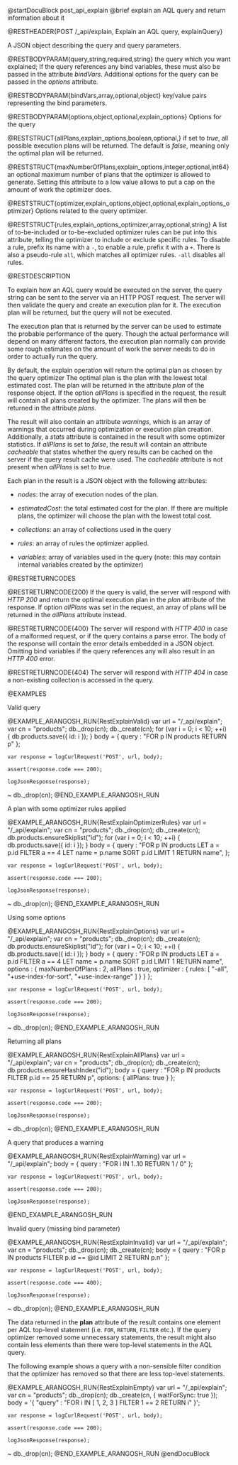 
@startDocuBlock post_api_explain
@brief explain an AQL query and return information about it

@RESTHEADER{POST /_api/explain, Explain an AQL query, explainQuery}

A JSON object describing the query and query parameters.

@RESTBODYPARAM{query,string,required,string}
the query which you want explained; If the query references any bind variables,
these must also be passed in the attribute *bindVars*. Additional
options for the query can be passed in the *options* attribute.

@RESTBODYPARAM{bindVars,array,optional,object}
key/value pairs representing the bind parameters.

@RESTBODYPARAM{options,object,optional,explain_options}
Options for the query

@RESTSTRUCT{allPlans,explain_options,boolean,optional,}
if set to *true*, all possible execution plans will be returned.
The default is *false*, meaning only the optimal plan will be returned.

@RESTSTRUCT{maxNumberOfPlans,explain_options,integer,optional,int64}
an optional maximum number of plans that the optimizer is
allowed to generate. Setting this attribute to a low value allows to put a
cap on the amount of work the optimizer does.

@RESTSTRUCT{optimizer,explain_options,object,optional,explain_options_optimizer}
Options related to the query optimizer.

@RESTSTRUCT{rules,explain_options_optimizer,array,optional,string}
A list of to-be-included or to-be-excluded optimizer rules can be put into this
attribute, telling the optimizer to include or exclude specific rules. To disable
a rule, prefix its name with a `-`, to enable a rule, prefix it with a `+`. There is
also a pseudo-rule `all`, which matches all optimizer rules. `-all` disables all rules.

@RESTDESCRIPTION

To explain how an AQL query would be executed on the server, the query string
can be sent to the server via an HTTP POST request. The server will then validate
the query and create an execution plan for it. The execution plan will be
returned, but the query will not be executed.

The execution plan that is returned by the server can be used to estimate the
probable performance of the query. Though the actual performance will depend
on many different factors, the execution plan normally can provide some rough
estimates on the amount of work the server needs to do in order to actually run
the query.

By default, the explain operation will return the optimal plan as chosen by
the query optimizer The optimal plan is the plan with the lowest total estimated
cost. The plan will be returned in the attribute *plan* of the response object.
If the option *allPlans* is specified in the request, the result will contain
all plans created by the optimizer. The plans will then be returned in the
attribute *plans*.

The result will also contain an attribute *warnings*, which is an array of
warnings that occurred during optimization or execution plan creation. Additionally,
a *stats* attribute is contained in the result with some optimizer statistics.
If *allPlans* is set to *false*, the result will contain an attribute *cacheable*
that states whether the query results can be cached on the server if the query
result cache were used. The *cacheable* attribute is not present when *allPlans*
is set to *true*.

Each plan in the result is a JSON object with the following attributes:
- *nodes*: the array of execution nodes of the plan.

- *estimatedCost*: the total estimated cost for the plan. If there are multiple
  plans, the optimizer will choose the plan with the lowest total cost.

- *collections*: an array of collections used in the query

- *rules*: an array of rules the optimizer applied.

- *variables*: array of variables used in the query (note: this may contain
  internal variables created by the optimizer)

@RESTRETURNCODES

@RESTRETURNCODE{200}
If the query is valid, the server will respond with *HTTP 200* and
return the optimal execution plan in the *plan* attribute of the response.
If option *allPlans* was set in the request, an array of plans will be returned
in the *allPlans* attribute instead.

@RESTRETURNCODE{400}
The server will respond with *HTTP 400* in case of a malformed request,
or if the query contains a parse error. The body of the response will
contain the error details embedded in a JSON object.
Omitting bind variables if the query references any will also result
in an *HTTP 400* error.

@RESTRETURNCODE{404}
The server will respond with *HTTP 404* in case a non-existing collection is
accessed in the query.

@EXAMPLES

Valid query

@EXAMPLE_ARANGOSH_RUN{RestExplainValid}
    var url = "/_api/explain";
    var cn = "products";
    db._drop(cn);
    db._create(cn);
    for (var i = 0; i < 10; ++i) { db.products.save({ id: i }); }
    body = {
      query : "FOR p IN products RETURN p"
    };

    var response = logCurlRequest('POST', url, body);

    assert(response.code === 200);

    logJsonResponse(response);
  ~ db._drop(cn);
@END_EXAMPLE_ARANGOSH_RUN

A plan with some optimizer rules applied

@EXAMPLE_ARANGOSH_RUN{RestExplainOptimizerRules}
    var url = "/_api/explain";
    var cn = "products";
    db._drop(cn);
    db._create(cn);
    db.products.ensureSkiplist("id");
    for (var i = 0; i < 10; ++i) { db.products.save({ id: i }); }
    body = {
      query : "FOR p IN products LET a = p.id FILTER a == 4 LET name = p.name SORT p.id LIMIT 1 RETURN name",
    };

    var response = logCurlRequest('POST', url, body);

    assert(response.code === 200);

    logJsonResponse(response);
  ~ db._drop(cn);
@END_EXAMPLE_ARANGOSH_RUN

Using some options

@EXAMPLE_ARANGOSH_RUN{RestExplainOptions}
    var url = "/_api/explain";
    var cn = "products";
    db._drop(cn);
    db._create(cn);
    db.products.ensureSkiplist("id");
    for (var i = 0; i < 10; ++i) { db.products.save({ id: i }); }
    body = {
      query : "FOR p IN products LET a = p.id FILTER a == 4 LET name = p.name SORT p.id LIMIT 1 RETURN name",
      options : {
        maxNumberOfPlans : 2,
        allPlans : true,
        optimizer : {
          rules: [ "-all", "+use-index-for-sort", "+use-index-range" ]
        }
      }
    };

    var response = logCurlRequest('POST', url, body);

    assert(response.code === 200);

    logJsonResponse(response);
  ~ db._drop(cn);
@END_EXAMPLE_ARANGOSH_RUN

Returning all plans

@EXAMPLE_ARANGOSH_RUN{RestExplainAllPlans}
    var url = "/_api/explain";
    var cn = "products";
    db._drop(cn);
    db._create(cn);
    db.products.ensureHashIndex("id");
    body = {
      query : "FOR p IN products FILTER p.id == 25 RETURN p",
      options: {
        allPlans: true
      }
    };

    var response = logCurlRequest('POST', url, body);

    assert(response.code === 200);

    logJsonResponse(response);
  ~ db._drop(cn);
@END_EXAMPLE_ARANGOSH_RUN

A query that produces a warning

@EXAMPLE_ARANGOSH_RUN{RestExplainWarning}
    var url = "/_api/explain";
    body = {
      query : "FOR i IN 1..10 RETURN 1 / 0"
    };

    var response = logCurlRequest('POST', url, body);

    assert(response.code === 200);

    logJsonResponse(response);
@END_EXAMPLE_ARANGOSH_RUN

Invalid query (missing bind parameter)

@EXAMPLE_ARANGOSH_RUN{RestExplainInvalid}
    var url = "/_api/explain";
    var cn = "products";
    db._drop(cn);
    db._create(cn);
    body = {
      query : "FOR p IN products FILTER p.id == @id LIMIT 2 RETURN p.n"
    };

    var response = logCurlRequest('POST', url, body);

    assert(response.code === 400);

    logJsonResponse(response);
  ~ db._drop(cn);
@END_EXAMPLE_ARANGOSH_RUN

The data returned in the **plan** attribute of the result contains one element per AQL top-level statement
(i.e. `FOR`, `RETURN`, `FILTER` etc.). If the query optimizer removed some unnecessary statements,
the result might also contain less elements than there were top-level statements in the AQL query.

The following example shows a query with a non-sensible filter condition that
the optimizer has removed so that there are less top-level statements.

@EXAMPLE_ARANGOSH_RUN{RestExplainEmpty}
    var url = "/_api/explain";
    var cn = "products";
    db._drop(cn);
    db._create(cn, { waitForSync: true });
    body = '{ "query" : "FOR i IN [ 1, 2, 3 ] FILTER 1 == 2 RETURN i" }';

    var response = logCurlRequest('POST', url, body);

    assert(response.code === 200);

    logJsonResponse(response);
  ~ db._drop(cn);
@END_EXAMPLE_ARANGOSH_RUN
@endDocuBlock
